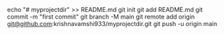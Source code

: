 
echo "# myprojectdir" >> README.md
git init
git add README.md
git commit -m "first commit"
git branch -M main
git remote add origin git@github.com:krishnavamshi933/myprojectdir.git
git push -u origin main
